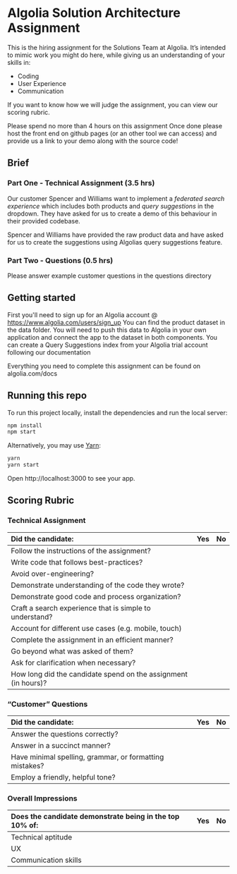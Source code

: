 # Algolia Solution Architecture Assignment

This is the hiring assignment for the Solutions Team at Algolia. It’s intended to mimic work you might do here, while giving us an understanding of your skills in:

* Coding
* User Experience
* Communication

If you want to know how we will judge the assignment, you can view our scoring rubric.

Please spend no more than 4 hours on this assignment
Once done please host the front end on github pages (or an other tool we can access) and provide us a link to your demo along with the source code!

## Brief

### Part One - Technical Assignment (3.5 hrs)

Our customer Spencer and Williams want to implement a _federated search experience_ which includes both products and _query suggestions_ in the dropdown. They have asked for us to create a demo of this behaviour in their provided codebase.

Spencer and Williams have provided the raw product data and have asked for us to create the suggestions using Algolias query suggestions feature.

### Part Two - Questions (0.5 hrs)

Please answer example customer questions in the questions directory

## Getting started

First you'll need to sign up for an Algolia account @ https://www.algolia.com/users/sign_up
You can find the product dataset in the data folder. You will need to push this data to Algolia in your own application and connect the app to the dataset in both components.
You can create a Query Suggestions index from your Algolia trial account following our documentation

Everything you need to complete this assignment can be found on algolia.com/docs

## Running this repo

To run this project locally, install the dependencies and run the local server:

```sh
npm install
npm start
```

Alternatively, you may use [Yarn](https://http://yarnpkg.com/):

```sh
yarn
yarn start
```

Open http://localhost:3000 to see your app.

## Scoring Rubric

### Technical Assignment

| Did the candidate: | Yes | No |
| :------------- | :------------- | :------------- |
| Follow the instructions of the assignment? | | |
| Write code that follows best-practices? | | |
| Avoid over-engineering? | | |
| Demonstrate understanding of the code they wrote? | | |
| Demonstrate good code and process organization? | | |
| Craft a search experience that is simple to understand? | | |
| Account for different use cases (e.g. mobile, touch) | | |
| Complete the assignment in an efficient manner? | | |
| Go beyond what was asked of them? | | | |
| Ask for clarification when necessary? | | |
| How long did the candidate spend on the assignment (in hours)? | | |

### “Customer” Questions

| Did the candidate: | Yes | No |
| :------------- | :------------- | :------------- |
| Answer the questions correctly? | | |
| Answer in a succinct manner? | | |
| Have minimal spelling, grammar, or formatting mistakes? | | |
| Employ a friendly, helpful tone? | | | |

### Overall Impressions

| Does the candidate demonstrate being in the top 10% of: | Yes | No |
| :------------- | :------------- | :------------- |
| Technical aptitude | | |
| UX | | |
| Communication skills | | | |
